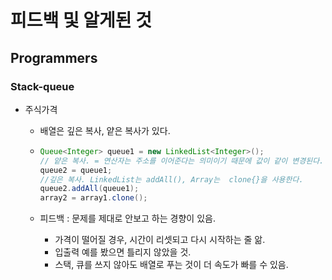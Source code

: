 # 피드백 및 알게된 것

## Programmers

### Stack-queue 

- 주식가격

  - 배열은 깊은 복사, 얕은 복사가 있다. 

  - ```java
    Queue<Integer> queue1 = new LinkedList<Integer>();
    // 얕은 복사. = 연산자는 주소를 이어준다는 의미이기 때문에 값이 같이 변경된다.
    queue2 = queue1;  
    //깊은 복사. LinkedList는 addAll(), Array는  clone{}을 사용한다.
    queue2.addAll(queue1);
    array2 = array1.clone();
    ```

  - 피드백 : 문제를 제대로 안보고 하는 경향이 있음.

    - 가격이 떨어질 경우, 시간이 리셋되고 다시 시작하는 줄 앎.
    - 입출력 예를 봤으면 틀리지 않았을 것.
    - 스택, 큐를 쓰지 않아도 배열로 푸는 것이 더 속도가 빠를 수 있음.